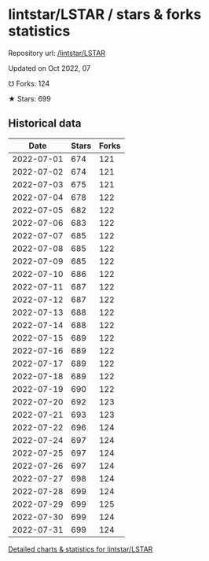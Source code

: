 # lintstar/LSTAR / stars & forks statistics

Repository url: [/lintstar/LSTAR](https://github.com/lintstar/LSTAR)

Updated on Oct 2022, 07

☋ Forks: 124

★ Stars: 699

## Historical data
| Date | Stars | Forks |
|------|-------|-------|
| 2022-07-01 | 674 | 121 | 
| 2022-07-02 | 674 | 121 | 
| 2022-07-03 | 675 | 121 | 
| 2022-07-04 | 678 | 122 | 
| 2022-07-05 | 682 | 122 | 
| 2022-07-06 | 683 | 122 | 
| 2022-07-07 | 685 | 122 | 
| 2022-07-08 | 685 | 122 | 
| 2022-07-09 | 685 | 122 | 
| 2022-07-10 | 686 | 122 | 
| 2022-07-11 | 687 | 122 | 
| 2022-07-12 | 687 | 122 | 
| 2022-07-13 | 688 | 122 | 
| 2022-07-14 | 688 | 122 | 
| 2022-07-15 | 689 | 122 | 
| 2022-07-16 | 689 | 122 | 
| 2022-07-17 | 689 | 122 | 
| 2022-07-18 | 689 | 122 | 
| 2022-07-19 | 690 | 122 | 
| 2022-07-20 | 692 | 123 | 
| 2022-07-21 | 693 | 123 | 
| 2022-07-22 | 696 | 124 | 
| 2022-07-24 | 697 | 124 | 
| 2022-07-25 | 697 | 124 | 
| 2022-07-26 | 697 | 124 | 
| 2022-07-27 | 698 | 124 | 
| 2022-07-28 | 699 | 124 | 
| 2022-07-29 | 699 | 125 | 
| 2022-07-30 | 699 | 124 | 
| 2022-07-31 | 699 | 124 | 


[Detailed charts & statistics for lintstar/LSTAR](https://reviewgithub.com/rep/lintstar/LSTAR)

